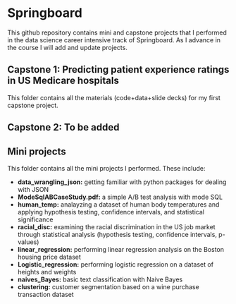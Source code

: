 # Springboard
This github repository contains mini and capstone projects that I performed in the data science career intensive track of Springboard. As I advance in the course I will add and update projects.

## Capstone 1: Predicting patient experience ratings in US Medicare hospitals
This folder contains all the materials (code+data+slide decks) for my first capstone project. 

## Capstone 2: To be added

## Mini projects
This folder contains all the mini projects I performed. These include:
* **data_wrangling_json:** getting familiar with python packages for dealing with JSON
* **ModeSqlABCaseStudy.pdf:** a simple A/B test analysis with mode SQL
* **human_temp:** analayzing a dataset of human body temperatures and applying hypothesis testing, confidence intervals, and statistical significance
* **racial_disc:** examining the racial discrimination in the US job market through statistical analysis (hypothesis testing, confidence intervals, p-values)
* **linear_regression:** performing linear regression analysis on the Boston housing price dataset
* **Logistic_regression:** performing logistic regression on a dataset of heights and weights 
* **naives_Bayes:** basic text classification with Naive Bayes
* **clustering:** customer segmentation based on a wine purchase transaction dataset
